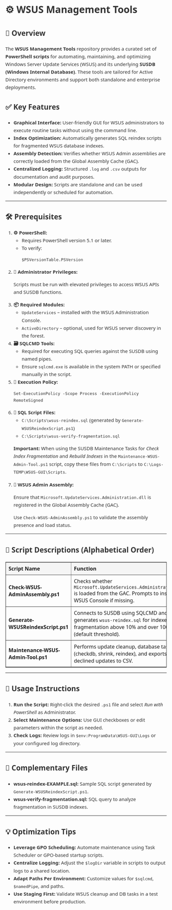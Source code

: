 <div style="font-family: 'Segoe UI', sans-serif; line-height: 1.6; font-size: 15px; color: #333;">
  <h1>⚙️ WSUS Management Tools</h1>

  <section>
    <h2>📝 Overview</h2>
    <p>
      The <strong>WSUS Management Tools</strong> repository provides a curated set of <strong>PowerShell scripts</strong> for automating, maintaining, and optimizing Windows Server Update Services (WSUS) and its underlying <strong>SUSDB (Windows Internal Database)</strong>. 
      These tools are tailored for Active Directory environments and support both standalone and enterprise deployments.
    </p>
  </section>

  <section>
    <h2>✅ Key Features</h2>
    <ul>
      <li><strong>Graphical Interface:</strong> User-friendly GUI for WSUS administrators to execute routine tasks without using the command line.</li>
      <li><strong>Index Optimization:</strong> Automatically generates SQL reindex scripts for fragmented WSUS database indexes.</li>
      <li><strong>Assembly Detection:</strong> Verifies whether WSUS Admin assemblies are correctly loaded from the Global Assembly Cache (GAC).</li>
      <li><strong>Centralized Logging:</strong> Structured <code>.log</code> and <code>.csv</code> outputs for documentation and audit purposes.</li>
      <li><strong>Modular Design:</strong> Scripts are standalone and can be used independently or scheduled for automation.</li>
    </ul>
  </section>

  <hr />

  <section>
    <h2>🛠️ Prerequisites</h2>
    <ol>
      <li>
        <strong>⚙️ PowerShell:</strong>
        <ul>
          <li>Requires PowerShell version 5.1 or later.</li>
          <li>To verify:
            <pre><code>$PSVersionTable.PSVersion</code></pre>
          </li>
        </ul>
      </li>
      <li>
        <strong>🔑 Administrator Privileges:</strong>
        <p>Scripts must be run with elevated privileges to access WSUS APIs and SUSDB functions.</p>
      </li>
      <li>
        <strong>📦 Required Modules:</strong>
        <ul>
          <li><code>UpdateServices</code> – installed with the WSUS Administration Console.</li>
          <li><code>ActiveDirectory</code> – optional, used for WSUS server discovery in the forest.</li>
        </ul>
      </li>
      <li>
        <strong>🗃 SQLCMD Tools:</strong>
        <ul>
          <li>Required for executing SQL queries against the SUSDB using named pipes.</li>
          <li>Ensure <code>sqlcmd.exe</code> is available in the system PATH or specified manually in the script.</li>
        </ul>
      </li>
      <li>
        <strong>🔧 Execution Policy:</strong>
        <pre><code>Set-ExecutionPolicy -Scope Process -ExecutionPolicy RemoteSigned</code></pre>
      </li>
      <li>
        <strong>📂 SQL Script Files:</strong>
        <ul>
          <li><code>C:\Scripts\wsus-reindex.sql</code> (generated by <code>Generate-WSUSReindexScript.ps1</code>)</li>
          <li><code>C:\Scripts\wsus-verify-fragmentation.sql</code></li>
        </ul>
        <p><strong>Important:</strong> When using the SUSDB Maintenance Tasks for <em>Check Index Fragmentation</em> and <em>Rebuild Indexes</em> in the <code>Maintenance-WSUS-Admin-Tool.ps1</code> script, copy these files from <code>C:\Scripts</code> to <code>C:\Logs-TEMP\WSUS-GUI\Scripts</code>.</p>
      </li>
      <li>
        <strong>🧩 WSUS Admin Assembly:</strong>
        <p>Ensure that <code>Microsoft.UpdateServices.Administration.dll</code> is registered in the Global Assembly Cache (GAC).</p>
        <p>Use <code>Check-WSUS-AdminAssembly.ps1</code> to validate the assembly presence and load status.</p>
      </li>
    </ol>
  </section>

  <hr />

  <section>
    <h2>📜 Script Descriptions (Alphabetical Order)</h2>
    <table border="1" style="border-collapse: collapse; width: 100%;">
      <thead style="background-color: #f5f5f5;">
        <tr>
          <th style="padding: 8px; text-align: left;">Script Name</th>
          <th style="padding: 8px; text-align: left;">Function</th>
        </tr>
      </thead>
      <tbody>
        <tr>
          <td style="padding: 8px;"><strong>Check-WSUS-AdminAssembly.ps1</strong></td>
          <td style="padding: 8px;">Checks whether <code>Microsoft.UpdateServices.Administration.dll</code> is loaded from the GAC. Prompts to install WSUS Console if missing.</td>
        </tr>
        <tr>
          <td style="padding: 8px;"><strong>Generate-WSUSReindexScript.ps1</strong></td>
          <td style="padding: 8px;">Connects to SUSDB using SQLCMD and generates <code>wsus-reindex.sql</code> for indexes with fragmentation above 10% and over 100 pages (default threshold).</td>
        </tr>
        <tr>
          <td style="padding: 8px;"><strong>Maintenance-WSUS-Admin-Tool.ps1</strong></td>
          <td style="padding: 8px;">Performs update cleanup, database tasks (checkdb, shrink, reindex), and exports declined updates to CSV.</td>
        </tr>
      </tbody>
    </table>
  </section>

  <hr />

  <section>
    <h2>🚀 Usage Instructions</h2>
    <ol>
      <li><strong>Run the Script:</strong> Right-click the desired <code>.ps1</code> file and select <em>Run with PowerShell</em> as Administrator.</li>
      <li><strong>Select Maintenance Options:</strong> Use GUI checkboxes or edit parameters within the script as needed.</li>
      <li><strong>Check Logs:</strong> Review logs in <code>$env:ProgramData\WSUS-GUI\Logs</code> or your configured log directory.</li>
    </ol>
  </section>

  <hr />

  <section>
    <h2>📁 Complementary Files</h2>
    <ul>
      <li><strong>wsus-reindex-EXAMPLE.sql:</strong> Sample SQL script generated by <code>Generate-WSUSReindexScript.ps1</code>.</li>
      <li><strong>wsus-verify-fragmentation.sql:</strong> SQL query to analyze fragmentation in SUSDB indexes.</li>
    </ul>
  </section>

  <hr />

  <section>
    <h2>💡 Optimization Tips</h2>
    <ul>
      <li><strong>Leverage GPO Scheduling:</strong> Automate maintenance using Task Scheduler or GPO-based startup scripts.</li>
      <li><strong>Centralize Logging:</strong> Adjust the <code>$logDir</code> variable in scripts to output logs to a shared location.</li>
      <li><strong>Adapt Paths Per Environment:</strong> Customize values for <code>$sqlcmd</code>, <code>$namedPipe</code>, and paths.</li>
      <li><strong>Use Staging First:</strong> Validate WSUS cleanup and DB tasks in a test environment before production.</li>
    </ul>
  </section>
</div>
